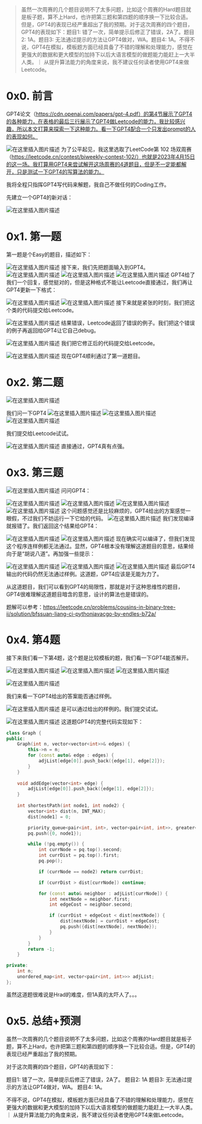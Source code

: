 
> 虽然一次周赛的几个题目说明不了太多问题，比如这个周赛的Hard题目就是板子题，算不上Hard，也许把第三题和第四题的顺序换一下比较合适。但是，GPT4的表现已经严重超出了我的预期。对于这次周赛的四个题目，GPT4的表现如下：题目1: 错了一次，简单提示后修正了错误，2A了。题目2: 1A。题目3: 无法通过提示的方法让GPT4做对，WA。题目4: 1A。不得不说，GPT4在模拟，模板题方面已经具备了不错的理解和处理能力，感觉在更强大的数据和更大模型的加持下以后大语言模型的做题能力能赶上一大半人类。｜ 从提升算法能力的角度来说，我不建议任何读者使用GPT4来做Leetcode。

# 0x0. 前言
GPT4论文（https://cdn.openai.com/papers/gpt-4.pdf）的第4节展示了GPT4的各种能力，在表格的最后三行展示了GPT4做Leetcode的能力，我比较感兴趣，所以本文打算来探索一下这种能力。看一下GPT4配合一个只发出prompt的人的表现如何。

![在这里插入图片描述](https://img-blog.csdnimg.cn/d5137298f4864e6cba3023b672bdb24a.png)
为了公平起见，我这里选取了LeetCode第 102 场双周赛（https://leetcode.cn/contest/biweekly-contest-102/）也就是2023年4月15日的这一场。我打算用GPT4来尝试解开这场周赛的4道题目，但是不一定能都解开，只是测试一下GPT4的写算法的能力。

我将全程只指挥GPT4写代码来解题，我自己不做任何的Coding工作。

先建立一个GPT4的新对话：

![在这里插入图片描述](https://img-blog.csdnimg.cn/97fa1096573b42dcbc9466bbdad60a85.png)


# 0x1. 第一题

第一题是个Easy的题目，描述如下：

![在这里插入图片描述](https://img-blog.csdnimg.cn/216d70d145714e60b47d7471be8ba80a.png)
接下来，我们先把题面输入到GPT4。
![在这里插入图片描述](https://img-blog.csdnimg.cn/0a38679df3904289be54fe8d9516e871.png)
![在这里插入图片描述](https://img-blog.csdnimg.cn/5dadc88dc3ca4ef3bc0a9bf549b820fa.png)
![在这里插入图片描述](https://img-blog.csdnimg.cn/8a65857efab4421faef2d1b2f6845b1d.png)
GPT4给了我们一个回复，感觉挺对的，但是这种格式不能让Leetcode直接通过，我们再让GPT4更新一下格式：

![在这里插入图片描述](https://img-blog.csdnimg.cn/e371df3652164f08932b27ba6d84261d.png)
![在这里插入图片描述](https://img-blog.csdnimg.cn/a3581bf83ad640a487659eb6e26209d1.png)
接下来就是紧张的时刻，我们把这个类的代码提交给Leetcode。

![在这里插入图片描述](https://img-blog.csdnimg.cn/e1013a68ced04b65a0a4d087a4d46794.png)
结果错误，Leetcode返回了错误的例子。我们把这个错误的例子再返回给GPT4让它自己debug。

![在这里插入图片描述](https://img-blog.csdnimg.cn/0e56c30bde254e7c9d125006d3bf7cc9.png)
我们把它修正后的代码提交给Leetcode。

![在这里插入图片描述](https://img-blog.csdnimg.cn/fb6b4a16c5164d899913a3e9267de279.png)
现在GPT4顺利通过了第一道题目。

# 0x2. 第二题

![在这里插入图片描述](https://img-blog.csdnimg.cn/59201d3785a74110b4207ca9d8b7b5fb.png)

我们问一下GPT4
![在这里插入图片描述](https://img-blog.csdnimg.cn/89718b157bd945d58158807282b67338.png)
![在这里插入图片描述](https://img-blog.csdnimg.cn/1d61c6fdcf5a499c9b33c95cd87fdf11.png)
![在这里插入图片描述](https://img-blog.csdnimg.cn/3f3eb22a3f0e495093ecc6b4a9dc9cfc.png)


我们提交给Leetcode试试。

![在这里插入图片描述](https://img-blog.csdnimg.cn/0412957c76c84e9a87db62f31f0fd4ba.png)
直接通过，GPT4真有点强。



# 0x3. 第三题

![在这里插入图片描述](https://img-blog.csdnimg.cn/cfba733e53ef4364847ab63effd11451.png)
问问GPT4：

![在这里插入图片描述](https://img-blog.csdnimg.cn/e1611fd9861e40d9a7956d4e5e67075f.png)
![在这里插入图片描述](https://img-blog.csdnimg.cn/87f70c6ca79946c9908dfe301ac0dac4.png)
![在这里插入图片描述](https://img-blog.csdnimg.cn/3c6ab7b1609345a98d563a42e691b00a.png)
![在这里插入图片描述](https://img-blog.csdnimg.cn/c9f9f06e782441a7998d9af1719555a7.png)
这个问题感觉还是比较麻烦的，GPT4给出的方案感觉一眼假，不过我们不妨运行一下它给的代码。
![在这里插入图片描述](https://img-blog.csdnimg.cn/6e9f06e8ec304280ab6984dfeb249020.png)
我们发现编译就报错了。我们返回这个结果给GPT4：

![在这里插入图片描述](https://img-blog.csdnimg.cn/03974b3d588a44329f5c496e5f5975b2.png)
![在这里插入图片描述](https://img-blog.csdnimg.cn/8853020b1101465fa04910ddc9d2e38c.png)
现在确实可以编译了，但我们发现这个程序连样例都无法通过。显然，GPT4根本没有理解这道题目的意思，结果倾向于是“胡说八道”。再加强一些提示：

![在这里插入图片描述](https://img-blog.csdnimg.cn/ab20607b56ee4dd0827bee1e8584a550.png)
![在这里插入图片描述](https://img-blog.csdnimg.cn/0e2d0c3ce00b41d19e9236d273c80fdc.png)
![在这里插入图片描述](https://img-blog.csdnimg.cn/c6e96f7cdeed41f4aefd36e9c7e56ce6.png)
最后GPT4输出的代码仍然无法通过样例。这道题，GPT4应该是无能为力了。

从这道题目，我们可以看到GPT4的局限性，那就是对于这种思维性的题目，GPT4很难理解这道题目暗含的意思，设计的算法也是错误的。

题解可以参考：https://leetcode.cn/problems/cousins-in-binary-tree-ii/solution/bfssuan-liang-ci-pythonjavacgo-by-endles-b72a/
# 0x4. 第4题

接下来我们看一下第4题，这个题是比较模板的题，我们看一下GPT4能否解开。

![在这里插入图片描述](https://img-blog.csdnimg.cn/486c033b606f41caa313ff8f9c5cb0aa.png)
![在这里插入图片描述](https://img-blog.csdnimg.cn/bb5816ed01b24ddfa18d3185ed33e0e0.png)
![在这里插入图片描述](https://img-blog.csdnimg.cn/65695ee2336a4cfba25d637e8b7d1b4d.png)

![在这里插入图片描述](https://img-blog.csdnimg.cn/6daf3abd6b884fe4877f7d8197dce0e1.png)

我们来看一下GPT4给出的答案能否通过样例。

![在这里插入图片描述](https://img-blog.csdnimg.cn/c6190af2b7b04f04b0f313be97d1a0b9.png)
是可以通过给出的样例的。我们提交试试。

![在这里插入图片描述](https://img-blog.csdnimg.cn/59355866df644de79a706cfe22bfd5bc.png)
这道题GPT4的完整代码实现如下：

```cpp
class Graph {
public:
    Graph(int n, vector<vector<int>>& edges) {
        this->n = n;
        for (const auto& edge : edges) {
            adjList[edge[0]].push_back({edge[1], edge[2]});
        }
    }
    
    void addEdge(vector<int> edge) {
        adjList[edge[0]].push_back({edge[1], edge[2]});
    }
    
    int shortestPath(int node1, int node2) {
        vector<int> dist(n, INT_MAX);
        dist[node1] = 0;

        priority_queue<pair<int, int>, vector<pair<int, int>>, greater<pair<int, int>>> pq;
        pq.push({0, node1});

        while (!pq.empty()) {
            int currNode = pq.top().second;
            int currDist = pq.top().first;
            pq.pop();

            if (currNode == node2) return currDist;

            if (currDist > dist[currNode]) continue;

            for (const auto& neighbor : adjList[currNode]) {
                int nextNode = neighbor.first;
                int edgeCost = neighbor.second;

                if (currDist + edgeCost < dist[nextNode]) {
                    dist[nextNode] = currDist + edgeCost;
                    pq.push({dist[nextNode], nextNode});
                }
            }
        }
        return -1;
    }

private:
    int n;
    unordered_map<int, vector<pair<int, int>>> adjList;
};

```

虽然这道题很难说是Hrad的难度，但1A真的太吓人了。。。

# 0x5. 总结+预测
虽然一次周赛的几个题目说明不了太多问题，比如这个周赛的Hard题目就是板子题，算不上Hard，也许把第三题和第四题的顺序换一下比较合适。但是，GPT4的表现已经严重超出了我的预期。

对于这次周赛的四个题目，GPT4的表现如下：

题目1: 错了一次，简单提示后修正了错误，2A了。
题目2: 1A
题目3: 无法通过提示的方法让GPT4做对，WA。
题目4: 1A。

不得不说，GPT4在模拟，模板题方面已经具备了不错的理解和处理能力，感觉在更强大的数据和更大模型的加持下以后大语言模型的做题能力能赶上一大半人类。｜ 从提升算法能力的角度来说，我不建议任何读者使用GPT4来做Leetcode。

